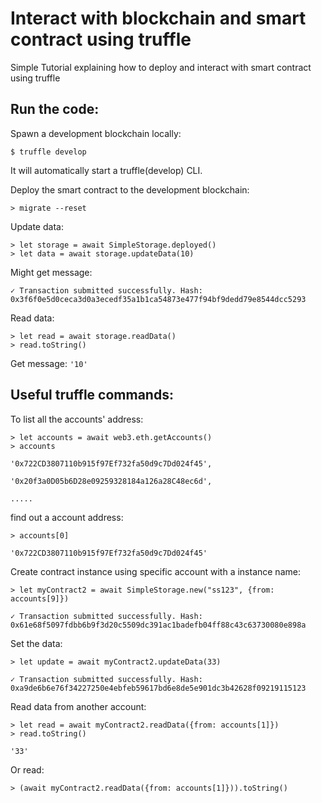 # Interact with blockchain and smart contract using truffle
Simple Tutorial explaining how to deploy and interact with smart contract using truffle 


## Run the code:

Spawn a development blockchain locally:
```linux
$ truffle develop
```
It will automatically start a truffle(develop) CLI.

Deploy the smart contract to the development blockchain:
```linux
> migrate --reset
```
Update data:
```linux
> let storage = await SimpleStorage.deployed()
> let data = await storage.updateData(10)
```
Might get message:

`✓ Transaction submitted successfully. Hash: 0x3f6f0e5d0ceca3d0a3ecedf35a1b1ca54873e477f94bf9dedd79e8544dcc5293`

Read data:
```linux
> let read = await storage.readData()
> read.toString()
```
Get message:
`'10'`


## Useful truffle commands:

To list all the accounts' address:
```linux
> let accounts = await web3.eth.getAccounts()
> accounts
```
`'0x722CD3807110b915f97Ef732fa50d9c7Dd024f45',`

`'0x20f3a0D05b6D28e09259328184a126a28C48ec6d',`

`.....`


find out a account address:
```linux
> accounts[0]
```
`'0x722CD3807110b915f97Ef732fa50d9c7Dd024f45'`

Create contract instance using specific account with a instance name:
```linux
> let myContract2 = await SimpleStorage.new("ss123", {from: accounts[9]})
```
`✓ Transaction submitted successfully. Hash: 0x61e68f5097fdbb6b9f3d20c5509dc391ac1badefb04ff88c43c63730080e898a`

Set the data:
```linux
> let update = await myContract2.updateData(33)
```
`✓ Transaction submitted successfully. Hash: 0xa9de6b6e76f34227250e4ebfeb59617bd6e8de5e901dc3b42628f09219115123`

Read data from another account:
```linux
> let read = await myContract2.readData({from: accounts[1]})
> read.toString()
```
`'33'`

Or read:
```linux
> (await myContract2.readData({from: accounts[1]})).toString()
```